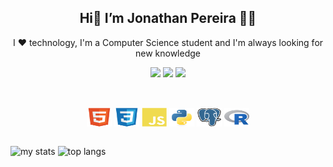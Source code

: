 <h2 align="center">Hi👋 I’m Jonathan Pereira 👨‍💻</h2>

<p align="center">I ❤️ technology, I'm a Computer Science student and I'm always looking for new knowledge</p>

<div style="display: inline_block", align="center">
<a href="https://instagram.com/john__spe" target="_blank"><img src="https://img.shields.io/badge/-Instagram-%23E4405F?style=for-the-badge&logo=instagram&logoColor=white" target="_blank"></a>
<a href = "mailto:jonathanpereira.jsp@outlook.com"><img src="https://img.shields.io/badge/-Outlook-%23333?style=for-the-badge&logo=outlook&logoColor=white" target="_blank"></a>
<a href="https://www.linkedin.com/in/jonathan-pereira-791ba719a" target="_blank"><img src="https://img.shields.io/badge/-LinkedIn-%230077B5?style=for-the-badge&logo=linkedin&logoColor=white" target="_blank"></a> 
  
</div>  

##

<div style="display: inline_block", align="center"><br>
  <img align="center" alt="johnspe-HTML" height="30" width="40" src="https://raw.githubusercontent.com/devicons/devicon/master/icons/html5/html5-original.svg">
  <img align="center" alt="johnspe-CSS" height="30" width="40" src="https://raw.githubusercontent.com/devicons/devicon/master/icons/css3/css3-original.svg">
  <img align="center" alt="johnspe-Js" height="30" width="40" src="https://raw.githubusercontent.com/devicons/devicon/master/icons/javascript/javascript-plain.svg">
  <img align="center" alt="johnspe-Python" height="30" width="40" src="https://raw.githubusercontent.com/devicons/devicon/master/icons/python/python-original.svg">
  <img align="center" alt="johnspe-Postgresql" height="30" width="40" src="https://raw.githubusercontent.com/devicons/devicon/master/icons/postgresql/postgresql-original.svg">
  <img align="center" alt="johnspe-R" height="30" width="40" src="https://raw.githubusercontent.com/devicons/devicon/master/icons/r/r-original.svg">
</div>

##

<div>
 <img alt="my stats" align="center" width="45%" src="https://github-readme-stats.vercel.app/api?username=jonathanspereira&show_icons=true&theme=tokyonight"/>
 <img alt="top langs" align="center" width="40%" src="https://github-readme-stats.vercel.app/api/top-langs/?username=jonathanspereira&layout=compact&theme=tokyonight"/>
</div>




